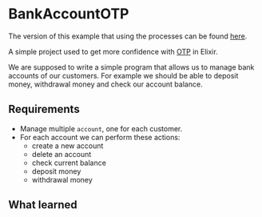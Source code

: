 # BankAccountOTP

The version of this example that using the processes can be found [here](../bank_account/).

A simple project used to get more confidence with [OTP](https://elixir-lang.org/getting-started/mix-otp/supervisor-and-application.html) in Elixir.

We are supposed to write a simple program that allows us to manage bank accounts of our customers. For example we should be able to deposit money, withdrawal money and check our account balance.

## Requirements

* Manage multiple `account`, one for each customer.
* For each account we can perform these actions:
  * create a new account
  * delete an account
  * check current balance
  * deposit money
  * withdrawal money

## What learned
